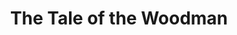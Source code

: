 ---
layout: songs
title: The Tale of the Woodman
components: ['tabs']
short_name: the-tale-of-the-woodman

song_name: The Tale of the Woodman
song_description: This horrible legend will echo for all time through the woods around Camp Woodman.

spotify_id: 3kTzpwkUjZZPgfN5ie0zqL

lyrics: |-
    #### Intro
    Submitted for the approval of The Very Bad Society,
    we call this dreadful story the Tale of the Woodman!

    #### Verse 1
    Long ago, Camp Woodman was a peaceful summer haven
    for the children, but one counselor saw visions in his head.
    The counselor sold his soul to win the annual Camp Woodman Days;
    a fateful sack race later and the children all were dead.

    #### Chorus
    Go, go Woodman, go!
    Was it worth it to win the first prize?
    Run, run children, run!
    It’s the Horrible Legend of Woodman!

    #### Verse 2
    The counselor’s soul was banished to the waters of Lake Woodman
    and his dead and rotting body was entombed beneath the waves.
    But with his evil, dying breath, he swore that he’d return one day,
    and now waits for the day when he will rise up from the grave!

    #### Chorus
    Go, go Woodman, go!
    It is time for the Woodman to rise!
    Run, run children, run!
    It’s the Soggy Old Legend of Woodman!

    #### Bridge
    Woodman was erected by some kids around a campfire,
    singing hymns, reciting chants to give the Woodman breath.
    Foolish children, who art thee to raise the mighty Woodman?
    Don’t you fear the splintered curses of the Evil Wooden Death?

    #### Verse 3
    Woodman was descended from the Antichrist Beelzebub
    to punish all the campers who would wander off alone.
    But Little Boris found the ancient Tome, Arbor Daemonium
    and said the Blessed Chant that burned the wooden man to bone!

    #### Chorus
    Go, go Woodman, go!
    You have summoned your wooden demise!
    Run, run children, run!
    It’s the Abomination, He is Woodman!

    Go, Little Boris, go!
    In fire, the Woodman, he dies!
    Run, run children, run!
    It’s the Horrible Legend of Woodman!

song_credits: |-
    Produced by <a href="https://cloverleaf.audio" target="_blank">Cloverleaf Audio-Visual</a>, Saint Paul MN
    Recording & Mix Engineer: Matt Ebso
    Mastering Engineer: Greg Reierson
---